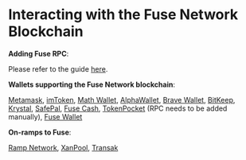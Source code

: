 # Interacting with the Fuse Network Blockchain

**Adding Fuse RPC**:&#x20;

Please refer to the guide [here](https://tutorials.fuse.io/tutorials/network-tutorials/adding-fuse-network-to-metamask).



**Wallets supporting the Fuse Network blockchain**:

[Metamask](https://metamask.io), [imToken](https://imtoken.im), [Math Wallet](https://mathwallet.org), [AlphaWallet](https://alphawallet.com), [Brave Wallet](https://brave.com/wallet/), [BitKeep](https://bitkeep.com/), [Krystal](https://krystal.app), [SafePal](https://safepal.io/), [Fuse Cash](https://fuse.cash), [TokenPocket](https://www.tokenpocket.pro/en/) (RPC needs to be added manually), [Fuse Wallet](https://play.google.com/store/apps/details?id=io.fuse.fusecash\&hl=en\&gl=US)



**On-ramps to Fuse**:

[Ramp Network](https://ramp.network), [XanPool](https://xanpool.com/), [Transak](https://transak.com/)

